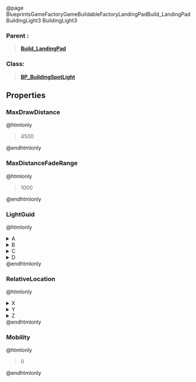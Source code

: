 @page BlueprintsGameFactoryGameBuildableFactoryLandingPadBuild_LandingPadBuildingLight3 BuildingLight3
### Parent :
<b><a href="_blueprints_game_factory_game_buildable_factory_landing_pad_build__landing_pad.html"><blockquote>Build_LandingPad</blockquote></a></b>
### Class:
<b><a href="_blueprints_game_factory_game_buildable-shared_shared_parts_b_p__building_spot_light.html"><blockquote>BP_BuildingSpotLight</blockquote></a></b>
## Properties
### MaxDrawDistance
@htmlonly
<blockquote>4500</blockquote>
@endhtmlonly

### MaxDistanceFadeRange
@htmlonly
<blockquote>1000</blockquote>
@endhtmlonly

### LightGuid
@htmlonly
<details>
 <summary>A</summary>
<blockquote>290735877</blockquote>
</details>
<details>
 <summary>B</summary>
<blockquote>1129368094</blockquote>
</details>
<details>
 <summary>C</summary>
<blockquote>-1547371367</blockquote>
</details>
<details>
 <summary>D</summary>
<blockquote>221240895</blockquote>
</details>
@endhtmlonly

### RelativeLocation
@htmlonly
<details>
 <summary>X</summary>
<blockquote>1.94140625</blockquote>
</details>
<details>
 <summary>Y</summary>
<blockquote>-750.9995727539062</blockquote>
</details>
<details>
 <summary>Z</summary>
<blockquote>0</blockquote>
</details>
@endhtmlonly

### Mobility
@htmlonly
<blockquote>0</blockquote>
@endhtmlonly

